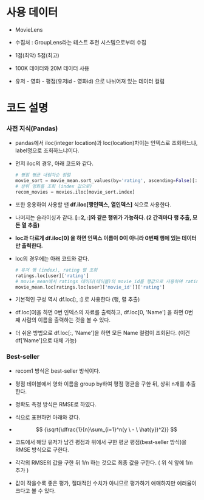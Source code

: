 # 사용 데이터

- MovieLens
- 수집처 : GroupLens라는 테스트 추천 시스템으로부터 수집
- 1점(최악) 5점(최고)

- 100K 데이터와 20M 데이터 사용
- 유저 - 영화 - 평점(유저id - 영화id) 으로 나뉘어져 있는 데이터 컬럼

# 코드 설명

### 사전 지식(Pandas)

- pandas에서 iloc(integer location)과 loc(location)차이는 인덱스로 조회하느냐, label명으로 조회하느냐이다.

- 먼저 iloc의 경우, 아래 코드와 같다.

  ```python
  # 평점 평균 내림차순 정렬
  movie_sort = movie_mean.sort_values(by='rating', ascending=False)[:5]
  # 상위 영화를 조회 (index 값으로)
  recom_movies = movies.iloc[movie_sort.index]
  ```

- 또한 응용하여 사용할 땐 **df.iloc[행인덱스, 열인덱스]** 식으로 사용한다.

- 나머지는 슬라이싱과 같다. **[::2, :]와 같은 행위가 가능하다. (2 간격마다 행 추출, 모든 열 추출)** 

- **loc과 다르게 df.iloc[0] 을 하면 인덱스 이름이 0이 아니라 0번째 행에 있는 데이터만 출력한다.**

  

- loc의 경우에는 아래 코드와 같다.

  ```python
  # 유저 행 (index), rating 열 조회
  ratings.loc[user]['rating']
  # movie_mean에서 ratings 데이터(테이블)의 movie_id를 행값으로 사용하여 rating 열을 조회.
  movie_mean.loc[ratings.loc[user]['movie_id']]['rating']
  ```

- 기본적인 구성 역시 df.loc[:, :] 로 사용한다 (행, 렬 추출)

- df.loc[0]을 하면 0번 인덱스의 자료를 출력하고, df.loc[0, 'Name'] 을 하면 0번 째 사람의 이름을 출력하는 것을 볼 수 있다.

- 더 쉬운 방법으로 df.loc[:, 'Name']을 하면 모든 Name 컬럼이 조회된다. (이건 df['Name']으로 대체 가능)



### Best-seller

- recom1 방식은 best-seller 방식이다.

- 평점 테이블에서 영화 이름을 group by하여 평점 평균을 구한 뒤, 상위 n개를 추출한다.

- 정확도 측정 방식은 RMSE로 하였다.

- 식으로 표현하면 아래와 같다.

- $$
  {\sqrt{\dfrac{1}{n}\sum_{i=1}^n(y \ - \ \hat{y})^2}}
  $$

- 코드에서 해당 유저가 남긴 평점과 위에서 구한 평균 평점(best-seller 방식)을 RMSE 방식으로 구한다.

- 각각의 RMSE의 값을 구한 뒤 1/n 하는 것으로 최종 값을 구한다. ( 위 식 앞에 1/n 추가 )

- 값이 작을수록 좋은 평가, 절대적인 수치가 아니므로 평가하기 애매하지만 에러율이 크다고 볼 수 있다.
